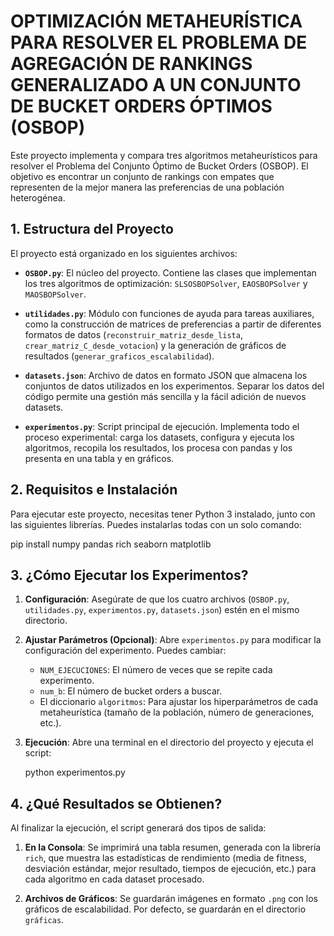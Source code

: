 
# OPTIMIZACIÓN METAHEURÍSTICA PARA RESOLVER EL PROBLEMA DE AGREGACIÓN DE RANKINGS GENERALIZADO A UN CONJUNTO DE BUCKET ORDERS ÓPTIMOS (OSBOP)

Este proyecto implementa y compara tres algoritmos metaheurísticos para resolver
el Problema del Conjunto Óptimo de Bucket Orders (OSBOP). El objetivo es
encontrar un conjunto de rankings con empates que representen de la mejor
manera las preferencias de una población heterogénea.


## 1. Estructura del Proyecto

El proyecto está organizado en los siguientes archivos:

* **`OSBOP.py`**: El núcleo del proyecto. Contiene las clases que implementan los tres algoritmos de optimización: `SLSOSBOPSolver`, `EAOSBOPSolver` y `MAOSBOPSolver`.

* **`utilidades.py`**: Módulo con funciones de ayuda para tareas auxiliares, como la construcción de matrices de preferencias a partir de diferentes formatos de datos (`reconstruir_matriz_desde_lista`, `crear_matriz_C_desde_votacion`) y la generación de gráficos de resultados (`generar_graficos_escalabilidad`).

* **`datasets.json`**: Archivo de datos en formato JSON que almacena los conjuntos de datos utilizados en los experimentos. Separar los datos del código permite una gestión más sencilla y la fácil adición de nuevos datasets.

* **`experimentos.py`**: Script principal de ejecución. Implementa todo el proceso experimental: carga los datasets, configura y ejecuta los algoritmos, recopila los resultados, los procesa con pandas y los presenta en una tabla y en gráficos.


## 2. Requisitos e Instalación

Para ejecutar este proyecto, necesitas tener Python 3 instalado, junto con las siguientes librerías. Puedes instalarlas todas con un solo comando:

pip install numpy pandas rich seaborn matplotlib


## 3. ¿Cómo Ejecutar los Experimentos?

1.  **Configuración**: Asegúrate de que los cuatro archivos (`OSBOP.py`, `utilidades.py`, `experimentos.py`, `datasets.json`) estén en el mismo directorio.

2.  **Ajustar Parámetros (Opcional)**: Abre `experimentos.py` para modificar la configuración del experimento. Puedes cambiar:
    * `NUM_EJECUCIONES`: El número de veces que se repite cada experimento.
    * `num_b`: El número de bucket orders a buscar.
    * El diccionario `algoritmos`: Para ajustar los hiperparámetros de cada metaheurística (tamaño de la población, número de generaciones, etc.).

3.  **Ejecución**: Abre una terminal en el directorio del proyecto y ejecuta el script:

    python experimentos.py


## 4. ¿Qué Resultados se Obtienen?

Al finalizar la ejecución, el script generará dos tipos de salida:

1.  **En la Consola**: Se imprimirá una tabla resumen, generada con la librería `rich`, que muestra las estadísticas de rendimiento (media de fitness, desviación estándar, mejor resultado, tiempos de ejecución, etc.) para cada algoritmo en cada dataset procesado.

2.  **Archivos de Gráficos**: Se guardarán imágenes en formato `.png` con los gráficos de escalabilidad. Por defecto, se guardarán en el directorio `gráficas`.
